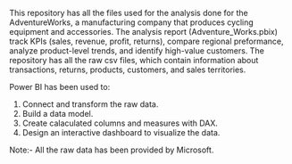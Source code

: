 This repository has all the files used for the analysis done for the AdventureWorks, a manufacturing company that produces cycling equipment and accessories.
The analysis report (Adventure_Works.pbix) track KPIs (sales, revenue, profit, returns), compare regional preformance, analyze product-level trends, and identify high-value customers.
The repository has all the raw csv files, which contain information about transactions, returns, products, customers, and sales territories.

Power BI has been used to:
  1. Connect and transform the raw data.
  2. Build a data model.
  3. Create calaculated columns and measures with DAX.
  4. Design an interactive dashboard to visualize the data.


Note:- All the raw data has been provided by Microsoft.
